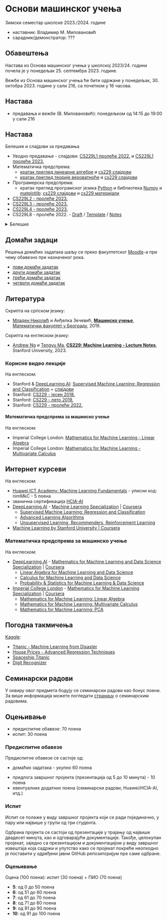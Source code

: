 # Основи машинског учења

Зимски семестар школске 2023./2024. године
* наставник: Владимир М. Миловановић
* сарадник/демонстратор: ???

## Обавештења

Настава из Основа машинског учења у школској 2023/24. години почела је у понедељак 25. септембра 2023. године.

Вежбе из Основа машинског учења ће бити одржане у понедељак, 30. октобра 2023. године у сали 216, са почетком у 16 часова.

<!--Вежбе из Основа машинског учења ће бити одржане у четвртак, 19. октобра 2023. године у сали Д66, са почетком у 12 часова.-->

<!--Студенти који су заинтересовани за добијање званичног [HCIA-AI](./Huawei/010102001901808059131409.pdf) сертификата, неопходно је да се до 8. фебруара у 23:59 пријаве преко [формулара](https://docs.google.com/forms/d/e/1FAIpQLSc0UzAvP99y81weKJE77Cgwo0Tw4PyPsZ1_8XW4kIqe8jtMhg/viewform?usp=sf_link).-->

## Настава

* предавања и вежбе (В. Миловановић): понедељком од 14:15 до 19:00 у сали 216

## Настава

Белешке и слајдови за предавања
* Уводно предавање - слајдови: [CS229L1 пролеће 2022.](https://cs229.stanford.edu/lectures-spring2023/lecture1.pdf) и [CS229L1 пролеће 2023.](https://drive.google.com/file/d/1gccNXgWU-LIUO20ZU6yz6DW5A-9X4T6W)
* Математичка предспрема:
  * [кратак преглед линеарне алгебре](./notes/ML-linear_algebra_review.pdf) и [cs229 слајдови](https://cs229.stanford.edu/lectures-spring2023/cs229-linear_algebra_review_slides.pdf)
  * [кратак преглед теорије вероватноће](./notes/ML-probability_review.pdf) и [cs229 слајдови](https://cs229.stanford.edu/lectures-spring2023/cs229-probability_review_slides.pdf)
* Програмерска предспрема:
  * кратак преглед програмског језика [Python](https://www.python.org) и библиотека [Numpy](https://numpy.org) и [matplotlib](https://matplotlib.org): [cs229 слајдови](https://cs229.stanford.edu/lectures-spring2023/cs229-python_review_slides.pdf) и [cs229 материјали](https://cs229.stanford.edu/lectures-spring2023/cs229-python_review_materials.zip)
* [CS229L2 - пролеће 2023.](https://drive.google.com/file/d/10L-uvv2y6VI0Bgtv3-egqnR4JGcBTrlQ)
* [CS229L3 - пролеће 2023.](https://drive.google.com/file/d/1Q01HWCS1tsffSCwjwrkzOvMlJRw-BGib)
* [CS229L4 - пролеће 2023.](https://drive.google.com/file/d/1QdQcuHMMjWXLW6v75OJA993Dk1psw_eF)
* CS229L8 - пролеће 2022. - [Draft](https://drive.google.com/file/d/1G7QXY2D1jKU6T91mBJJ63izSdSnEU7jQ) / [Template](https://drive.google.com/file/d/1v_xxyCppu4GgwCUCqy20XCqLTg1erB2Q) / [Notes](https://drive.google.com/file/d/1TXDKzA9_JQoGr30sTAQxFdyee-XTO4Ma)

<details markdown='block'>
<summary>Белешке</summary>
* [ML белешке 1](./notes/ML-notes1.pdf)
* [ML белешке 2](./notes/ML-notes2.pdf)
* [ML белешке 3](./notes/ML-notes3.pdf)
* [ML белешке 4](./notes/ML-notes4.pdf)
* [ML белешке 5](./notes/ML-notes5.pdf)
* [анализа грешака](./notes/error-analysis.pdf)
* [ML белешке со](./notes/ML-notes-dt.pdf)
* [ML белешке ансамбл](./notes/ML-notes-ensemble.pdf)
* [ML белешке ду](./notes/ML-notes-ensemble.pdf)
* [ML белешке 6](./notes/ML-notes7a.pdf)
* [ML белешке 7](./notes/ML-notes7b.pdf)
* [ML белешке 8](./notes/ML-notes8.pdf)
* [ML белешке 9](./notes/ML-notes9.pdf)
* [ML белешке 10](./notes/ML-notes10.pdf)
* [ML белешке 11](./notes/ML-notes11.pdf)
* [ML белешке 12](./notes/ML-notes12.pdf)
* [ML белешке 13](./notes/ML-notes13.pdf)
* [ML белешке 14](./notes/ML-notes14.pdf)
</details>

## Домаћи задаци

Решења домаћих задатака шаљу се преко факултетског [Moodle](http://moodle.fink.rs)-а при чему обавезно пре назначеног рока.

* [први домаћи задатак](./dz/dz1.pdf)
* [други домаћи задатак](./dz/dz2.pdf)
* [трећи домаћи задатак](./dz/dz3.pdf)
* [четврти домаћи задатак](./dz/dz4.pdf)

<!--
* [пети домаћи задатак](./dz/dz5.pdf)
* [шести домаћи задатак](./dz/dz6.pdf)
* [седми домаћи задатак](./dz/dz7.pdf)
* [домаћи задатак - Титаник](./dz/titanik.pdf)
-->

<!--[Шаблони](https://github.com/elektrotehnika/ml/tree/master/dz) за домаће задатке.-->

<!--Коначни [резултати](https://docs.google.com/spreadsheets/d/1hUuJrLaSSm08ctBqFYv7wUdlOe7INqZC1t1jgax2gNI) свих домаћих задатака.-->

## Литература

Скрипта на српском језику:
* [Младен Николић](http://poincare.matf.bg.ac.rs/~mladen.nikolic) и Анђелка Зечевић, **[Машинско учење](http://ml.matf.bg.ac.rs/readings/ml.pdf)**, [Математички факултет у Београду](http://www.matf.bg.ac.rs), 2019.

Скрипта на енглеском језику:
* [Andrew Ng](https://en.wikipedia.org/wiki/Andrew_Ng) и [Tengyu Ma](https://ai.stanford.edu/~tengyuma), **[CS229: Machine Learning - Lecture Notes](https://cs229.stanford.edu/main_notes.pdf)**, Stanford University, 2023.

### Корисне видео лекције

На енглеском:
* Stanford & [DeepLearning.AI](https://www.deeplearning.ai): [Supervised Machine Learning: Regression and Classification](https://www.youtube.com/playlist?list=PLkDaE6sCZn6FNC6YRfRQc_FbeQrF8BwGI) + [слајдови](https://drive.google.com/file/d/1DkqHZ_dwNmLKRkTE3gJZMM0JQI1Ptlu6)
* Stanford: [CS229 - јесен 2018.](https://www.youtube.com/playlist?list=PLoROMvodv4rMiGQp3WXShtMGgzqpfVfbU)
* Stanford: [CS229 - лето 2019.](https://www.youtube.com/playlist?list=PLoROMvodv4rNH7qL6-efu_q2_bPuy0adh)
* Stanford: [CS229 - пролеће 2022.](https://www.youtube.com/playlist?list=PLoROMvodv4rNyWOpJg_Yh4NSqI4Z4vOYy)

#### Математичка предспрема за машинско учење

На енглеском:
* Imperial College London: [Mathematics for Machine Learning - Linear Algebra](https://www.youtube.com/playlist?list=PLiiljHvN6z1_o1ztXTKWPrShrMrBLo5P3)
* Imperial College London: [Mathematics for Machine Learning - Multivariate Calculus](https://www.youtube.com/playlist?list=PLiiljHvN6z193BBzS0Ln8NnqQmzimTW23)

## Интернет курсеви

На енглеском:
* [Huawei ICT Academy: Machine Learning Fundamentals](https://uniportal.huawei.com/accounts/register.do?method=toRegister) - уписни код: nimMkC - 5 поена
* званична сертификација [HCIA-AI](./Huawei/010102001901808059131409.pdf)
* [DeepLearning.AI](https://www.deeplearning.ai) - [Machine Learning Specialization](https://www.coursera.org/specializations/machine-learning-introduction) | [Coursera](https://www.coursera.org)
  * [Supervised Machine Learning: Regression and Classification](https://www.coursera.org/learn/machine-learning)
  * [Advanced Learning Algorithms](https://www.coursera.org/learn/advanced-learning-algorithms)
  * [Unsupervised Learning, Recommenders, Reinforcement Learning](https://www.coursera.org/learn/unsupervised-learning-recommenders-reinforcement-learning)
* [Machine Learning by Stanford University \| Coursera](https://www.coursera.org/learn/machine-learning)

### Математичка предспрема за машинско учење

На енглеском:
* [DeepLearning.AI](https://www.deeplearning.ai) - [Mathematics for Machine Learning and Data Science Specialization](https://www.coursera.org/specializations/mathematics-for-machine-learning-and-data-science) | [Coursera](https://www.coursera.org)
  * [Linear Algebra for Machine Learning and Data Science](https://www.coursera.org/learn/machine-learning-linear-algebra)
  * [Calculus for Machine Learning and Data Science](https://www.coursera.org/learn/machine-learning-calculus)
  * [Probability & Statistics for Machine Learning & Data Science](https://www.coursera.org/learn/machine-learning-probability-and-statistics)
* [Imperial College London](https://www.imperial.ac.uk) - [Mathematics for Machine Learning Specialization](https://www.coursera.org/specializations/mathematics-machine-learning) | [Coursera](https://www.coursera.org)
  * [Mathematics for Machine Learning: Linear Algebra](https://www.coursera.org/learn/linear-algebra-machine-learning)
  * [Mathematics for Machine Learning: Multivariate Calculus](https://www.coursera.org/learn/multivariate-calculus-machine-learning)
  * [Mathematics for Machine Learning: PCA](https://www.coursera.org/learn/pca-machine-learning)

<!--[Резултати](https://docs.google.com/spreadsheets/d/17gt6CaDgME1fy_KFWgcYq1hGILI5Ip1G0dk6Pu-mWDs) Huawei ICT Academy: Fundamentals of Machine Learning курса.-->

## Погодна такмичења

[Kaggle](https://www.kaggle.com/):
* [Titanic - Machine Learning from Disaster](https://www.kaggle.com/competitions/titanic)
* [House Prices - Advanced Regression Techniques](https://www.kaggle.com/competitions/house-prices-advanced-regression-techniques)
* [Spaceship Titanic](https://www.kaggle.com/competitions/spaceship-titanic)
* [Digit Recognizer](https://www.kaggle.com/competitions/digit-recognizer)

## Семинарски радови

У оквиру овог предмета бодују се семинарски радови као бонус поени. За више информација можете погледати [страницу](https://elektrotehnika.github.io/seminarski) о семинарским радовима.

## Оцењивање

* предиспитне обавезе: 70 поена
* испит: 30 поена

### Предиспитне обавезе

Предиспитне обавезе се састоје од:
* домаћих задатака - укупно 60 поена
<!--* [интернет курса](https://www.coursera.org/learn/machine-learning) - 10 поена-->
* предлога завршног пројекта (презентација од 5 до 10 минута) - 10 поена
* евентуалних додатних поена (семинарски радови, Huawei/HCIA-AI, итд.)

### Испит

Испит се полаже у виду завршног пројекта који се ради појединачно, у пару или највише у групи од три студента.

Одбрана пројекта се састоји од презентације у трајању од највише двадесет минута, као и одговарајуће документације. Такође, целокупан пројекат, заједно са презентацијом и документацијом у виду завршног извештаја која садржи и упутство како се пројекат покреће неопходно је поставити у одређени јавни GitHub репозиторијум пре саме одбране.

### Оцењивање

Оцена (100 поена): испит (30 поена) + ПИО (70 поена)
* **5**: од 0 до 50 поена
* **6**: од 51 до 60 поена
* **7**: од 61 до 70 поена
* **8**: од 71 до 80 поена
* **9**: од 81 до 90 поена
* **10**: од 91 до 100 поена
